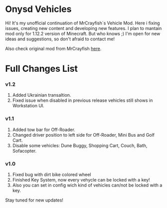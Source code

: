 # Onysd Vehicles

Hi! It's my unofficial continuation of MrCrayfish`s Vehicle Mod.
Here i fixing issues, creating new content and developing new features.
I plan to mantain mod only for 1.12.2 version of Minecraft. But who knows ;)
I'm open for new ideas and suggestions, so don't afraid to contact me!

Also check original mod from MrCrayfish [here](https://github.com/MrCrayfish/MrCrayfishVehicleMod).

# Full Changes List
### v1.2
1. Added Ukrainian transaltion.
2. Fixed issue when disabled in previous release vehicles still shows in Workstation UI.
### v1.1
1. Added tow bar for Off-Roader.
2. Changed driver position to left side for Off-Roader, Mini Bus and Golf Cart.
3. Disable some vehicles: Dune Buggy, Shopping Cart, Couch, Bath, Sofacopter.
### v1.0
1. Fixed bug with dirt bike colored wheel 
2. Finished Key System, now every vehycle can be locked with a key! 
3. Also you can set in config wich kind of vehicles can/not be locked with a key. 

Stay tuned for new updates!